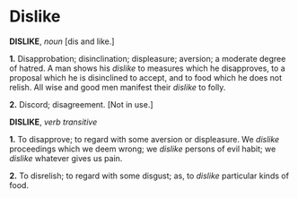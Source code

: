 # Dislike

**DISLIKE**, _noun_ \[dis and like.\]

**1.** Disapprobation; disinclination; displeasure; aversion; a moderate degree of hatred. A man shows his _dislike_ to measures which he disapproves, to a proposal which he is disinclined to accept, and to food which he does not relish. All wise and good men manifest their _dislike_ to folly.

**2.** Discord; disagreement. \[Not in use.\]

**DISLIKE**, _verb transitive_

**1.** To disapprove; to regard with some aversion or displeasure. We _dislike_ proceedings which we deem wrong; we _dislike_ persons of evil habit; we _dislike_ whatever gives us pain.

**2.** To disrelish; to regard with some disgust; as, to _dislike_ particular kinds of food.